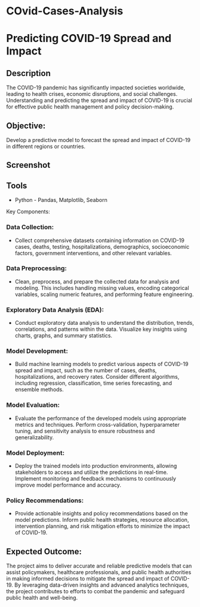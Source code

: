 # COvid-Cases-Analysis
# Predicting COVID-19 Spread and Impact

## Description

The COVID-19 pandemic has significantly impacted societies worldwide, leading to health crises, economic disruptions, and social challenges. Understanding and predicting the spread and impact of COVID-19 is crucial for effective public health management and policy decision-making.

## Objective:
Develop a predictive model to forecast the spread and impact of COVID-19 in different regions or countries.

## Screenshot



## Tools

* Python - Pandas, Matplotlib, Seaborn

Key Components:

### Data Collection: 
* Collect comprehensive datasets containing information on COVID-19 cases, deaths, testing, hospitalizations, demographics, socioeconomic factors, government interventions, and other       relevant variables.
### Data Preprocessing: 
* Clean, preprocess, and prepare the collected data for analysis and modeling. This includes handling missing values, encoding categorical variables, scaling numeric features, and performing feature engineering.
### Exploratory Data Analysis (EDA): 
* Conduct exploratory data analysis to understand the distribution, trends, correlations, and patterns within the data. Visualize key insights using charts, graphs, and summary statistics.
### Model Development: 
* Build machine learning models to predict various aspects of COVID-19 spread and impact, such as the number of cases, deaths, hospitalizations, and recovery rates. Consider different algorithms, including regression, classification, time series forecasting, and ensemble methods.
### Model Evaluation: 
* Evaluate the performance of the developed models using appropriate metrics and techniques. Perform cross-validation, hyperparameter tuning, and sensitivity analysis to ensure robustness and generalizability.
### Model Deployment: 
* Deploy the trained models into production environments, allowing stakeholders to access and utilize the predictions in real-time. Implement monitoring and feedback mechanisms to continuously improve model performance and accuracy.
### Policy Recommendations: 
* Provide actionable insights and policy recommendations based on the model predictions. Inform public health strategies, resource allocation, intervention planning, and risk mitigation efforts to minimize the impact of COVID-19.

## Expected Outcome:
The project aims to deliver accurate and reliable predictive models that can assist policymakers, healthcare professionals, and public health authorities in making informed decisions to mitigate the spread and impact of COVID-19. By leveraging data-driven insights and advanced analytics techniques, the project contributes to efforts to combat the pandemic and safeguard public health and well-being.
